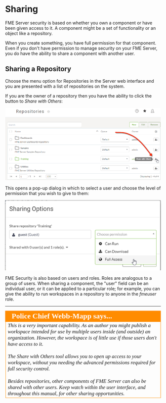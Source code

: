 # Sharing #

FME Server security is based on whether you own a component or have been given access to it. A component might be a set of functionality or an object like a repository.

When you create something, you have full permission for that component. Even if you don't have permission to manage security on your FME Server, you do have the ability to share a component with another user.


## Sharing a Repository ##

Choose the menu option for Repositories in the Server web interface and you are presented with a list of repositories on the system.

If you are the owner of a repository then you have the ability to click the button to *Share with Others*:

![](./Images/Img1.039.RepositoryShareButton.png)

This opens a pop-up dialog in which to select a user and choose the level of permission that you wish to give to them:

![](./Images/Img1.040.RepositoryShareOptions.png)

FME Security is also based on users and roles. Roles are analogous to a group of users. When sharing a component, the "user" field can be an individual user, or it can be applied to a particular role; for example, you can give the ability to run workspaces in a repository to anyone in the *fmeuser* role.

---

<!--Person X Says Section-->

<table style="border-spacing: 0px">
<tr>
<td style="vertical-align:middle;background-color:darkorange;border: 2px solid darkorange">
<i class="fa fa-quote-left fa-lg fa-pull-left fa-fw" style="color:white;padding-right: 12px;vertical-align:text-top"></i>
<span style="color:white;font-size:x-large;font-weight: bold;font-family:serif">Police Chief Webb-Mapp says...</span>
</td>
</tr>

<tr>
<td style="border: 1px solid darkorange">
<span style="font-family:serif; font-style:italic; font-size:larger">
This is a very important capability. As an author you might publish a workspace intended for use by multiple users inside (and outside) an organization. However, the workspace is of little use if those users don't have access to it.
<br><br>The Share with Others tool allows you to open up access to your workspace, without you needing the advanced permissions required for full security control.
<br><br>Besides repositories, other components of FME Server can also be shared with other users. Keep watch within the user interface, and throughout this manual, for other sharing opportunities.
</span>
</td>
</tr>
</table>

